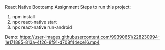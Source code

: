 React Native Bootcamp Assignment
Steps to run this project:
1. npm install
2. npx react-native start
3. npx react-native run-android

Demo:
https://user-images.githubusercontent.com/99390651/228230994-1e171885-813a-4f26-8f91-d708f44ece16.mp4

